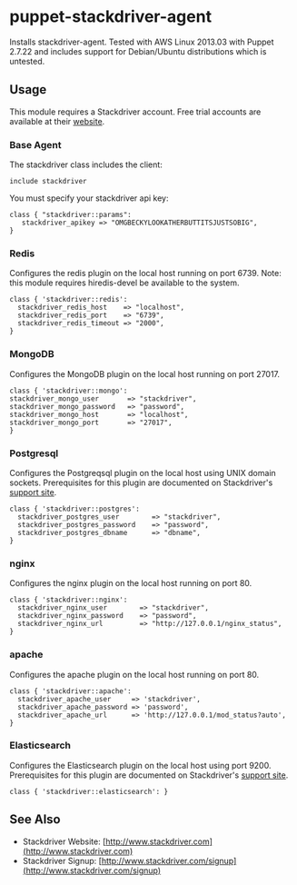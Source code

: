 # puppet-stackdriver-agent

Installs stackdriver-agent.  Tested with AWS Linux 2013.03 with Puppet 2.7.22 and includes support for Debian/Ubuntu distributions which is untested.

## Usage

This module requires a Stackdriver account.  Free trial accounts are available at their [website](http://www.stackdriver.com/signup).

### Base Agent

The stackdriver class includes the client:

	include stackdriver

You must specify your stackdriver api key:

	class { "stackdriver::params":
	   stackdriver_apikey => "OMGBECKYLOOKATHERBUTTITSJUSTSOBIG",
	}

### Redis

Configures the redis plugin on the local host running on port 6739.  Note: this module requires hiredis-devel be available to the system.

	class { 'stackdriver::redis':
	  stackdriver_redis_host    => "localhost",
	  stackdriver_redis_port    => "6739",
	  stackdriver_redis_timeout => "2000",
	}

### MongoDB

Configures the MongoDB plugin on the local host running on port 27017.

	class { 'stackdriver::mongo':
    stackdriver_mongo_user       => "stackdriver",
    stackdriver_mongo_password   => "password",
    stackdriver_mongo_host       => "localhost",
    stackdriver_mongo_port       => "27017",
	}
	
### Postgresql

Configures the Postgreqsql plugin on the local host using UNIX domain sockets.  Prerequisites for this plugin are documented on Stackdriver's [support site](http://feedback.stackdriver.com/knowledgebase/articles/232555-postgresql-plugin).

	class { 'stackdriver::postgres':
	  stackdriver_postgres_user        => "stackdriver",
	  stackdriver_postgres_password    => "password",
	  stackdriver_postgres_dbname      => "dbname",
	}

### nginx

Configures the nginx plugin on the local host running on port 80.

	class { 'stackdriver::nginx':
	  stackdriver_nginx_user        => "stackdriver",
	  stackdriver_nginx_password    => "password",
	  stackdriver_nginx_url         => "http://127.0.0.1/nginx_status",
	}

### apache

Configures the apache plugin on the local host running on port 80.

	class { 'stackdriver::apache':
	  stackdriver_apache_user     => 'stackdriver',
	  stackdriver_apache_password => 'password',
	  stackdriver_apache_url      => 'http://127.0.0.1/mod_status?auto',
	}

### Elasticsearch

Configures the Elasticsearch plugin on the local host using port 9200.  Prerequisites for this plugin are documented on Stackdriver's [support site](http://feedback.stackdriver.com/knowledgebase/articles/268555-elasticsearch-plugin).

	class { 'stackdriver::elasticsearch': }

## See Also

* Stackdriver Website: [http://www.stackdriver.com](http://www.stackdriver.com)
* Stackdriver Signup:  [http://www.stackdriver.com/signup](http://www.stackdriver.com/signup)


